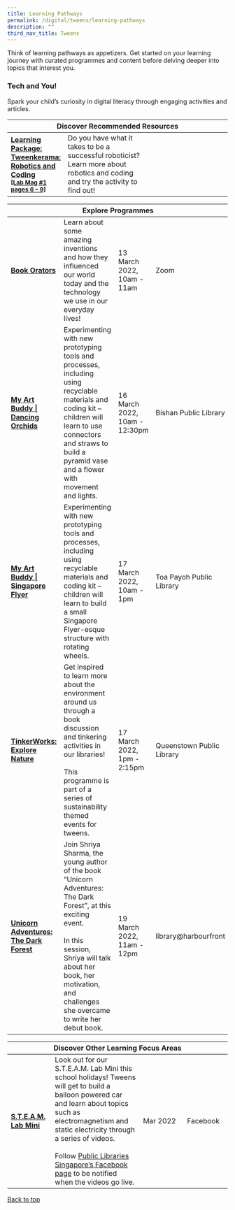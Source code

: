 ```yaml
---
title: Learning Pathways
permalink: /digital/tweens/learning-pathways
description: ""
third_nav_title: Tweens
---
```

<style type="text/css">
/* Links */
.content a { color: #322987; }
.content a:focus,
.content a:hover { color: #28216c; }

/* Button Outline */
.bp-button { padding-left: 1.5rem; padding-right: 1.5rem; }
.bp-button.is-primary-outline { border: 1px solid #322987; color: #322987; background-color: transparent; text-decoration: none; }
.bp-button.is-primary-outline:focus,
.bp-button.is-primary-outline:hover { border: 1px solid #322987; color: #cff2e8; background-color: #322987; text-decoration: none; }

/* Responsive Iframe */
.responsive-iframe { position: absolute; top: 0; left: 0; bottom: 0; right: 0; width: 100%; height: 100%; }
.responsive-iframe-container { position: relative; overflow: hidden; width: 100%; }
.responsive-iframe-container.ratio-16by9 { padding-top: 56.25%; }
.responsive-iframe-container.ratio-4by3 { padding-top: 75%; }
.responsive-iframe-container.ratio-3by2 { padding-top: 66.66%; }
.responsive-iframe-container.ratio-1by1 { padding-top: 100%; }
</style>
Think of learning pathways as appetizers. Get started on your learning journey with curated programmes and content before delving deeper into topics that interest you.
<h3><b>Tech and You!</b></h3>
Spark your child’s curiosity in digital literacy through engaging activities and articles.
<div class="horizontal-scroll margin--bottom--lg">
  <table class="generic-table">
    <thead>
      <tr>
        <th colspan="4" class="is-uppercase has-weight-normal">Discover Recommended Resources</th>
      </tr>
    </thead>
    <tbody>
      <tr>
        <td style="width: 20%;"><a href="https://childrenandteens.nlb.gov.sg/images/unsorted/tweenkerama/Tweens-Secret Messages.pdf" target="_blank"><b>Learning Package: 
<br>Tweenkerama: Robotics and Coding 
					<br><small>[Lab Mag #1 pages 6 – 9]</small>
</b></a></td>
        <td style="width: 40%;">Do you have what it takes to be a successful roboticist? Learn more about robotics and coding and try the activity to find out!
</td>
        <td style="width: 20%;"></td>
        <td style="width: 20%;"></td>
      </tr>
</tbody>
  </table>
</div>

<div class="horizontal-scroll margin--bottom--lg">
  <table class="generic-table">
    <thead>
      <tr>
        <th colspan="4" class="is-uppercase has-weight-normal">Explore Programmes</th>
      </tr>
    </thead>
    <tbody>
      <tr>
        <td><a href="https://nlb-golibrary.eventbrite.sg/" target="_blank"><b>Book Orators</b></a></td>
        <td>Learn about some amazing inventions and how they influenced our world today and the technology we use in our everyday lives!</td>
        <td>13 March 2022,<br>10am - 11am</td>
        <td>Zoom</td>
      </tr>
			<tr>
        <td><a href="https://nlb-golibrary.eventbrite.sg/" target="_blank"><b>My Art Buddy | Dancing Orchids
</b></a></td>
        <td>Experimenting with new prototyping tools and processes, including using recyclable materials and coding kit – children will learn to use connectors and straws to build a pyramid vase and a flower with movement and lights.
</td>
        <td>16 March 2022,<br>10am - 12:30pm</td>
        <td>Bishan Public Library</td>
      </tr>
			<tr>
        <td><a href="https://nlb-golibrary.eventbrite.sg/" target="_blank"><b>My Art Buddy | Singapore Flyer
</b></a></td>
        <td>Experimenting with new prototyping tools and processes, including using recyclable materials and coding kit – children will learn to build a small Singapore Flyer-esque structure with rotating wheels.
</td>
        <td>17 March 2022,<br>10am - 1pm</td>
        <td>Toa Payoh Public Library</td>
      </tr>
			<tr>
        <td><a href="https://nlb-golibrary.eventbrite.sg/" target="_blank"><b>TinkerWorks: Explore Nature 
</b></a></td>
        <td>Get inspired to learn more about the environment around us through a book discussion and tinkering activities in our libraries!<br><br>This programme is part of a series of sustainability themed events for tweens. 
</td>
        <td>17 March 2022,<br>1pm - 2:15pm</td>
        <td>Queenstown Public Library</td>
      </tr>
			<tr>
        <td><a href="https://nlb-golibrary.eventbrite.sg/" target="_blank"><b>Unicorn Adventures: The Dark Forest
</b></a></td>
        <td>Join Shriya Sharma, the young author of the book “Unicorn Adventures: The Dark Forest”, at this exciting event. <br><br>In this session, Shriya will talk about her book, her motivation, and challenges she overcame to write her debut book.
</td>
        <td>19 March 2022,<br>11am - 12pm</td>
        <td>library@harbourfront</td>
      </tr>
		</tbody>
  </table>
</div>

<div class="horizontal-scroll margin--bottom--lg">
  <table class="generic-table">
    <thead>
      <tr>
        <th colspan="4" class="is-uppercase has-weight-normal">Discover Other Learning Focus Areas</th>
      </tr>
    </thead>
    <tbody>
      <tr>
        <td style="width: 20%;"><a href="https://childrenandteens.nlb.gov.sg/services/programmes/tweenkerama" target="_blank"><b>S.T.E.A.M. Lab Mini</b></a></td>
        <td style="width: 40%;">Look out for our S.T.E.A.M. Lab Mini this school holidays! Tweens will get to build a balloon powered car and learn about topics such as electromagnetism and static electricity through a series of videos.<br><br>
Follow <a href="https://www.facebook.com/publiclibrarysg" target="_blank">Public Libraries Singapore’s Facebook page</a> to be notified when the videos go live.</td>
        <td style="width: 20%;">Mar 2022</td>
        <td style="width: 20%;">Facebook</td>
      </tr>
    </tbody>
  </table>
</div>

<p class="has-text-right margin--top--xl"><a href="#main-content">Back to top</a></p>